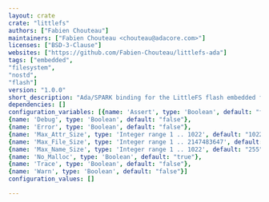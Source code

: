 ```yaml
---
layout: crate
crate: "littlefs"
authors: ["Fabien Chouteau"]
maintainers: ["Fabien Chouteau <chouteau@adacore.com>"]
licenses: ["BSD-3-Clause"]
websites: ["https://github.com/Fabien-Chouteau/littlefs-ada"]
tags: ["embedded",
"filesystem",
"nostd",
"flash"]
version: "1.0.0"
short_description: "Ada/SPARK binding for the LittleFS flash embedded filesystem"
dependencies: []
configuration_variables: [{name: 'Assert', type: 'Boolean', default: "false"},
{name: 'Debug', type: 'Boolean', default: "false"},
{name: 'Error', type: 'Boolean', default: "false"},
{name: 'Max_Attr_Size', type: 'Integer range 1 .. 1022', default: "1022"},
{name: 'Max_File_Size', type: 'Integer range 1 .. 2147483647', default: "2147483647"},
{name: 'Max_Name_Size', type: 'Integer range 1 .. 1022', default: "255"},
{name: 'No_Malloc', type: 'Boolean', default: "true"},
{name: 'Trace', type: 'Boolean', default: "false"},
{name: 'Warn', type: 'Boolean', default: "false"}]
configuration_values: []

---
```



